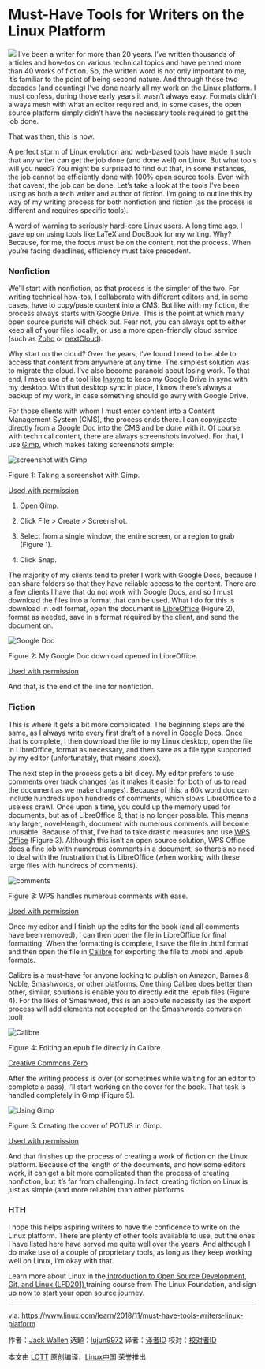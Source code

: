 Must-Have Tools for Writers on the Linux Platform
======

![](https://www.linux.com/sites/lcom/files/styles/rendered_file/public/writing-main.jpg?itok=qe96IkKm)
I’ve been a writer for more than 20 years. I’ve written thousands of articles and how-tos on various technical topics and have penned more than 40 works of fiction. So, the written word is not only important to me, it’s familiar to the point of being second nature. And through those two decades (and counting) I’ve done nearly all my work on the Linux platform. I must confess, during those early years it wasn’t always easy. Formats didn’t always mesh with what an editor required and, in some cases, the open source platform simply didn’t have the necessary tools required to get the job done.

That was then, this is now.

A perfect storm of Linux evolution and web-based tools have made it such that any writer can get the job done (and done well) on Linux. But what tools will you need? You might be surprised to find out that, in some instances, the job cannot be efficiently done with 100% open source tools. Even with that caveat, the job can be done. Let’s take a look at the tools I’ve been using as both a tech writer and author of fiction. I’m going to outline this by way of my writing process for both nonfiction and fiction (as the process is different and requires specific tools).

A word of warning to seriously hard-core Linux users. A long time ago, I gave up on using tools like LaTeX and DocBook for my writing. Why? Because, for me, the focus must be on the content, not the process. When you’re facing deadlines, efficiency must take precedent.

### Nonfiction

We’ll start with nonfiction, as that process is the simpler of the two. For writing technical how-tos, I collaborate with different editors and, in some cases, have to copy/paste content into a CMS. But like with my fiction, the process always starts with Google Drive. This is the point at which many open source purists will check out. Fear not, you can always opt to either keep all of your files locally, or use a more open-friendly cloud service (such as [Zoho][1] or [nextCloud][2]).

Why start on the cloud? Over the years, I’ve found I need to be able to access that content from anywhere at any time. The simplest solution was to migrate the cloud. I’ve also become paranoid about losing work. To that end, I make use of a tool like [Insync][3] to keep my Google Drive in sync with my desktop. With that desktop sync in place, I know there’s always a backup of my work, in case something should go awry with Google Drive.

For those clients with whom I must enter content into a Content Management System (CMS), the process ends there. I can copy/paste directly from a Google Doc into the CMS and be done with it. Of course, with technical content, there are always screenshots involved. For that, I use [Gimp][4], which makes taking screenshots simple:

![screenshot with Gimp][6]

Figure 1: Taking a screenshot with Gimp.

[Used with permission][7]

  1. Open Gimp.

  2. Click File > Create > Screenshot.

  3. Select from a single window, the entire screen, or a region to grab (Figure 1).

  4. Click Snap.




The majority of my clients tend to prefer I work with Google Docs, because I can share folders so that they have reliable access to the content. There are a few clients I have that do not work with Google Docs, and so I must download the files into a format that can be used. What I do for this is download in .odt format, open the document in [LibreOffice][8] (Figure 2), format as needed, save in a format required by the client, and send the document on.

![Google Doc][10]

Figure 2: My Google Doc download opened in LibreOffice.

[Used with permission][7]

And that, is the end of the line for nonfiction.

### Fiction

This is where it gets a bit more complicated. The beginning steps are the same, as I always write every first draft of a novel in Google Docs. Once that is complete, I then download the file to my Linux desktop, open the file in LibreOffice, format as necessary, and then save as a file type supported by my editor (unfortunately, that means .docx).

The next step in the process gets a bit dicey. My editor prefers to use comments over track changes (as it makes it easier for both of us to read the document as we make changes). Because of this, a 60k word doc can include hundreds upon hundreds of comments, which slows LibreOffice to a useless crawl. Once upon a time, you could up the memory used for documents, but as of LibreOffice 6, that is no longer possible. This means any larger, novel-length, document with numerous comments will become unusable. Because of that, I’ve had to take drastic measures and use [WPS Office][11] (Figure 3). Although this isn’t an open source solution, WPS Office does a fine job with numerous comments in a document, so there’s no need to deal with the frustration that is LibreOffice (when working with these large files with hundreds of comments).

![comments][13]

Figure 3: WPS handles numerous comments with ease.

[Used with permission][7]

Once my editor and I finish up the edits for the book (and all comments have been removed), I can then open the file in LibreOffice for final formatting. When the formatting is complete, I save the file in .html format and then open the file in [Calibre][14] for exporting the file to .mobi and .epub formats.

Calibre is a must-have for anyone looking to publish on Amazon, Barnes & Noble, Smashwords, or other platforms. One thing Calibre does better than other, similar, solutions is enable you to directly edit the .epub files (Figure 4). For the likes of Smashword, this is an absolute necessity (as the export process will add elements not accepted on the Smashwords conversion tool).

![Calibre][16]

Figure 4: Editing an epub file directly in Calibre.

[Creative Commons Zero][17]

After the writing process is over (or sometimes while waiting for an editor to complete a pass), I’ll start working on the cover for the book. That task is handled completely in Gimp (Figure 5).

![Using Gimp][19]

Figure 5: Creating the cover of POTUS in Gimp.

[Used with permission][7]

And that finishes up the process of creating a work of fiction on the Linux platform. Because of the length of the documents, and how some editors work, it can get a bit more complicated than the process of creating nonfiction, but it’s far from challenging. In fact, creating fiction on Linux is just as simple (and more reliable) than other platforms.

### HTH

I hope this helps aspiring writers to have the confidence to write on the Linux platform. There are plenty of other tools available to use, but the ones I have listed here have served me quite well over the years. And although I do make use of a couple of proprietary tools, as long as they keep working well on Linux, I’m okay with that.

Learn more about Linux in the[ Introduction to Open Source Development, Git, and Linux (LFD201) ][20]training course from The Linux Foundation, and sign up now to start your open source journey.

--------------------------------------------------------------------------------

via: https://www.linux.com/learn/2018/11/must-have-tools-writers-linux-platform

作者：[Jack Wallen][a]
选题：[lujun9972][b]
译者：[译者ID](https://github.com/译者ID)
校对：[校对者ID](https://github.com/校对者ID)

本文由 [LCTT](https://github.com/LCTT/TranslateProject) 原创编译，[Linux中国](https://linux.cn/) 荣誉推出

[a]: https://www.linux.com/users/jlwallen
[b]: https://github.com/lujun9972
[1]: https://www.zoho.com/
[2]: https://nextcloud.com/
[3]: https://www.insynchq.com
[4]: https://www.gimp.org/
[5]: /files/images/writingtools1jpg
[6]: https://www.linux.com/sites/lcom/files/styles/floated_images/public/writingtools_1.jpg?itok=Uko7DZ8U (screenshot with Gimp)
[7]: /licenses/category/used-permission
[8]: https://www.libreoffice.org/
[9]: /files/images/writingtools2jpg
[10]: https://www.linux.com/sites/lcom/files/styles/rendered_file/public/writingtools_2.jpg?itok=vDgxd8hu (Google Doc)
[11]: https://www.wps.com/en-US/
[12]: /files/images/writingtools3jpg
[13]: https://www.linux.com/sites/lcom/files/styles/rendered_file/public/writingtools_3.jpg?itok=AYrsfz01 (comments)
[14]: https://calibre-ebook.com/
[15]: /files/images/writingtools4jpg
[16]: https://www.linux.com/sites/lcom/files/styles/rendered_file/public/writingtools_4.jpg?itok=wFMEsL7b (Calibre)
[17]: /licenses/category/creative-commons-zero
[18]: /files/images/writingtools5jpg
[19]: https://www.linux.com/sites/lcom/files/styles/rendered_file/public/writingtools_5.jpg?itok=e7SZCgip (Using Gimp)
[20]: https://training.linuxfoundation.org/training/introduction-to-open-source-development-git-and-linux/?utm_source=linux.com&utm_medium=article&utm_campaign=lfd201
